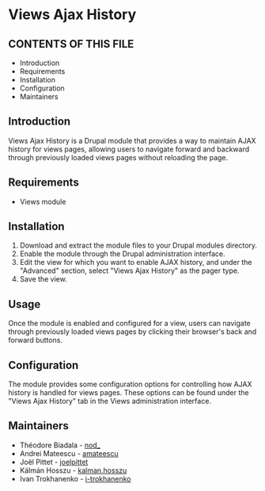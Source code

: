 # Views Ajax History

## CONTENTS OF THIS FILE

- Introduction
- Requirements
- Installation
- Configuration
- Maintainers


## Introduction


Views Ajax History is a Drupal module that provides a way to maintain AJAX
history for views pages, allowing users to navigate forward and backward through
previously loaded views pages without reloading the page.


## Requirements


- Views module


## Installation


1. Download and extract the module files to your Drupal modules directory.
1. Enable the module through the Drupal administration interface.
1. Edit the view for which you want to enable AJAX history, and under the
"Advanced" section, select "Views Ajax History" as the pager type.
1. Save the view.


## Usage


Once the module is enabled and configured for a view, users can navigate through
previously loaded views pages by clicking their browser's back and forward
buttons.


## Configuration


The module provides some configuration options for controlling how AJAX history
is handled for views pages. These options can be found under the
"Views Ajax History" tab in the Views administration interface.


## Maintainers


- Théodore Biadala - [nod_](https://www.drupal.org/u/nod_)
- Andrei Mateescu - [amateescu](https://www.drupal.org/u/amateescu)
- Joël Pittet - [joelpittet](https://www.drupal.org/u/joelpittet)
- Kálmán Hosszu - [kalman.hosszu](https://www.drupal.org/u/kalmanhosszu)
- Ivan Trokhanenko - [i-trokhanenko](https://www.drupal.org/u/i-trokhanenko)
